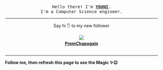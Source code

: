 <p align='center'>
    <samp>Hello there! I'm <b><a href='https://github.com/abdelyouni'>YOUNI</a></b>.<br>
        I'm a Computer Science engineer.
    </samp>
</p>
<hr>
<p align='center'>
    <span>Say hi ✋ to my new follower </span></br></br>
    <img src='https://itspot.ma/github/PremChapagain_avatar.png'><b></br>
    <a href='https://github.com/PremChapagain'>PremChapagain</a></b></br></br>
</p>
<hr>
<b>Follow me, then refresh this page to see the Magic ✨😉</b>